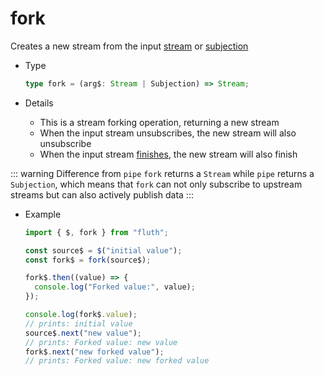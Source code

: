 # fork

Creates a new stream from the input [stream](/en/api/stream#stream) or [subjection](/en/api/stream#subjection)

- Type

  ```typescript
  type fork = (arg$: Stream | Subjection) => Stream;
  ```

- Details

  - This is a stream forking operation, returning a new stream
  - When the input stream unsubscribes, the new stream will also unsubscribe
  - When the input stream [finishes](/en/guide/base#completion), the new stream will also finish

::: warning Difference from `pipe`
`fork` returns a `Stream` while `pipe` returns a `Subjection`, which means that `fork` can not only subscribe to upstream streams but can also actively publish data
:::

- Example

  ```typescript
  import { $, fork } from "fluth";

  const source$ = $("initial value");
  const fork$ = fork(source$);

  fork$.then((value) => {
    console.log("Forked value:", value);
  });

  console.log(fork$.value);
  // prints: initial value
  source$.next("new value");
  // prints: Forked value: new value
  fork$.next("new forked value");
  // prints: Forked value: new forked value
  ```
